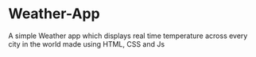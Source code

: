 # Weather-App
A simple Weather app which displays real time temperature across every city in the world made using HTML, CSS and Js 
